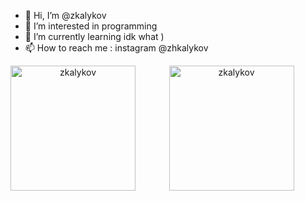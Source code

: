 - 👋 Hi, I’m @zkalykov
- 👀 I’m interested in programming
- 🌱 I’m currently learning idk what ) 
- 📫 How to reach me : instagram @zhkalykov

<p style="text-align:center;">
  <img align="left" src="https://github-readme-stats.vercel.app/api/top-langs?username=zkalykov&show_icons=true&locale=en&layout=compact&theme=dark" alt="zkalykov" height="200" />

  <img align="center" src="https://github-readme-streak-stats.herokuapp.com/?user=zkalykov&theme=dark" alt="zkalykov" height="200" />
</p>
